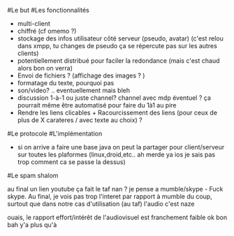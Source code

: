 #Le but
#Les fonctionnalités

* multi-client
* chiffré (cf omemo ?)
* stockage des infos utilisateur côté serveur (pseudo, avatar) (c'est relou dans xmpp, tu changes de pseudo ça se répercute pas sur les autres clients)
* potentiellement distribué pour faciler la redondance (mais c'est chaud alors bon on verra)
* Envoi de fichiers ? (affichage des images ? )
* formatage du texte, pourquoi pas
* son/video? .. eventuellement mais bleh 
* discussion 1-à-1 ou juste channel? channel avec mdp éventuel ? ça pourrait même être automatisé pour faire du 1à1 au pire
* Rendre les liens clicables  + Racourcissement des liens (pour ceux de plus de X carateres / avec texte au choix) ?
 
#Le protocole
#L'implémentation

   * si on arrive a faire une base java on peut la partager pour client/serveur sur toutes les plaformes (linux,droid,etc.. ah merde ya ios je sais pas trop comment ca se passe la dessus)

#Le spam
shalom

au final un lien youtube ça fait le taf nan ? je pense a mumble/skype - Fuck skype. Au final, je vois pas trop l'interet par rapport à mumble du coup, surtout que dans notre cas d'utilisation  (au taf) l'audio c'est naze

ouais, le rapport effort/intérêt de l'audiovisuel est franchement faible
ok
bon bah y'a plus qu'à

